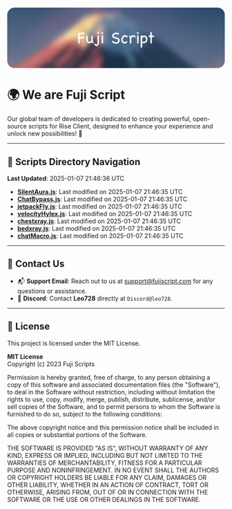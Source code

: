 ![Banner](.github/b.webp)

# 🌍 **We are Fuji Script**

Our global team of developers is dedicated to creating powerful, open-source scripts for Rise Client, designed to enhance your experience and unlock new possibilities! 🌟

---
<!-- SCRIPTS_NAVIGATION_START -->
## 📂 **Scripts Directory Navigation**

**Last Updated**: 2025-01-07 21:46:36 UTC

- **[SilentAura.js](scripts/SilentAura.js)**: Last modified on 2025-01-07 21:46:35 UTC
- **[ChatBypass.js](scripts/ChatBypass.js)**: Last modified on 2025-01-07 21:46:35 UTC
- **[jetpackFly.js](scripts/jetpackFly.js)**: Last modified on 2025-01-07 21:46:35 UTC
- **[velocityHylex.js](scripts/velocityHylex.js)**: Last modified on 2025-01-07 21:46:35 UTC
- **[chestxray.js](scripts/chestxray.js)**: Last modified on 2025-01-07 21:46:35 UTC
- **[bedxray.js](scripts/bedxray.js)**: Last modified on 2025-01-07 21:46:35 UTC
- **[chatMacro.js](scripts/chatMacro.js)**: Last modified on 2025-01-07 21:46:35 UTC

<!-- SCRIPTS_NAVIGATION_END -->

---

## 💬 **Contact Us**  
- 📬 **Support Email**: Reach out to us at [support@fujiscript.com](mailto:support@fujiscript.com) for any questions or assistance.  
- 💬 **Discord**: Contact **Leo728** directly at `Discord@leo728`.

---

## 📜 **License**

This project is licensed under the MIT License.  

**MIT License**  
Copyright (c) 2023 Fuji Scripts  

Permission is hereby granted, free of charge, to any person obtaining a copy of this software and associated documentation files (the "Software"), to deal in the Software without restriction, including without limitation the rights to use, copy, modify, merge, publish, distribute, sublicense, and/or sell copies of the Software, and to permit persons to whom the Software is furnished to do so, subject to the following conditions:  

The above copyright notice and this permission notice shall be included in all copies or substantial portions of the Software.  

THE SOFTWARE IS PROVIDED "AS IS", WITHOUT WARRANTY OF ANY KIND, EXPRESS OR IMPLIED, INCLUDING BUT NOT LIMITED TO THE WARRANTIES OF MERCHANTABILITY, FITNESS FOR A PARTICULAR PURPOSE AND NONINFRINGEMENT. IN NO EVENT SHALL THE AUTHORS OR COPYRIGHT HOLDERS BE LIABLE FOR ANY CLAIM, DAMAGES OR OTHER LIABILITY, WHETHER IN AN ACTION OF CONTRACT, TORT OR OTHERWISE, ARISING FROM, OUT OF OR IN CONNECTION WITH THE SOFTWARE OR THE USE OR OTHER DEALINGS IN THE SOFTWARE.  
